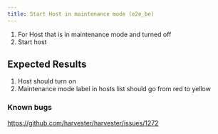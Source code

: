 ```yaml
---
title: Start Host in maintenance mode (e2e_be)
---
```

1. For Host that is in maintenance mode and turned off
2. Start host

## Expected Results
1. Host should turn on
2. Maintenance mode label in hosts list should go from red to yellow

### Known bugs
https://github.com/harvester/harvester/issues/1272
